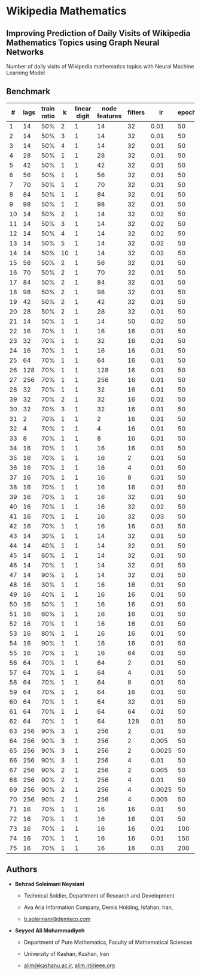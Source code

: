 # Wikipedia Mathematics

## Improving Prediction of Daily Visits of Wikipedia Mathematics Topics using Graph Neural Networks

Number of daily visits of Wikipedia mathematics topics with Neural Machine Learning Model

## Benchmark

| # | lags | train ratio | k  | linear digit | node features | filters |  lr  | epoch |  time  |  error  |
|--| ---- | ----------- | -- | ------------ | ------------- | ------- | ---- | ------| ------ | ------- |
|1| 14   | 50%         | 2  |       1      |    14   | 32 | 0.01 | 50 | 911s | 0.8143236637115479 |
|2| 14   | 50%         | 3  |       1      |    14   | 32 | 0.01 | 50 | 1444s | 0.8163800835609436 |
|3| 14   | 50%         | 4 | 1 | 14 | 32 | 0.01 | 50 | 1947s | 0.7932114601135254 |
|4| 28   | 50%         | 1 | 1 | 28 | 32 | 0.01 | 50 | 441s | 0.8761430382728577 |
|5| 42   | 50%         | 1 | 1 | 42 | 32 | 0.01 | 50 | 443s | 0.8508368134498596 |
|6| 56   | 50%         | 1 | 1 | 56 | 32 | 0.01 | 50 | 461s | 0.856105387210846 |
|7| 70   | 50%         | 1 | 1 | 70 | 32 | 0.01 | 50 | 505s | 0.8762531280517578 |
|8| 84   | 50%         | 1 | 1 | 84 | 32 | 0.01 | 50 | 529s | 0.9409999847412109 |
|9| 98   | 50%         | 1 | 1 | 98 | 32 | 0.01 | 50 | 547s | 0.9203919768333435 |
|10| 14   | 50%         | 2 | 1 | 14 | 32 | 0.02 | 50 | 936s | 0.8355252742767334 |
|11| 14   | 50%         | 3 | 1 | 14 | 32 | 0.02 | 50 | 1839s | 0.8604558110237122 |
|12| 14   | 50%         | 4 | 1 | 14 | 32 | 0.02 | 50 | 2346s | 0.8616055846214294 |
|13| 14   | 50%         | 5 | 1 | 14 | 32 | 0.02 | 50 | 2559s | 0.8867608308792114 |
|14| 14   | 50%         | 10 | 1 | 14 | 32 | 0.02 | 50 | 5376s | 0.8464503288269043 |
|15| 56  | 50% | 2 | 1 | 56 | 32 | 0.01 | 50 | 1296s | 0.8364545106887817 | 
|16| 70  | 50% | 2 | 1 | 70 | 32 | 0.01 | 50 | 1358s | 0.8788001537322998 | 
|17| 84  | 50% | 2 | 1 | 84 | 32 | 0.01 | 50 | 1185s | 0.9005643129348755 | 
|18| 98  | 50% | 2 | 1 | 98 | 32 | 0.01 | 50 | 1216s | 0.8543722629547119 | 
|19| 42 | 50% | 2 | 1 | 42 | 32 | 0.01 | 50 | 1114s | 0.8399303555488586 |
|20| 28 | 50% | 2 | 1 | 28 | 32 | 0.01 | 50 | 1050s | 0.8465337753295898 |
|21| 14 | 50% | 1 | 1 | 14 | 50 | 0.02 | 50 | 464s | 0.8963724374771118 |
|22| 16 | 70% | 1 | 1 | 16 | 16 | 0.01 | 50 | 608s | 1.401132583618164 |
|23| 32 | 70% | 1 | 1 | 32 | 16 | 0.01 | 50 | 607s | 1.634675145149231 |
|24| 16 | 70% | 1 | 1 | 16 | 16 | 0.01 | 50 | 591s | 1.3993479013442993 |
|25|64|70% | 1 | 1 | 64 | 16 | 0.01 | 50 | 629s | 1.669908046722412 |
|26|128|70% | 1 | 1 | 128 | 16 | 0.01 | 50 | 659s | 1.0828124284744263 |
|27|256|70% | 1 | 1 | 256 | 16 | 0.01 | 50 | 668s | 0.8271479606628418 |
|28|32|70% | 1 | 1 | 32 | 16 | 0.01 | 50 | 606s | 1.685264229774475 |
|39|32|70% | 2 | 1 | 32 | 16 | 0.01 | 50 | 1326s | 1.3383041620254517 |
|30|32|70% | 3 | 1 | 32 | 16 | 0.01 | 50 | 2049s | 1.3266639709472656 |
|31|2|70% | 1 | 1 | 2 | 16 | 0.01 | 50 | 612s | 1.2748934030532837 |
|32|4|70% | 1 | 1 | 4 | 16 | 0.01 | 50 | 623s | 1.3384982347488403 |
|33|8|70% | 1 | 1 | 8 | 16 | 0.01 | 50 | 580s | 1.364047884941101 |
|34|16|70% | 1 | 1 | 16 | 16 | 0.01 | 50 | 582s | 1.3909107446670532 |
|35|16|70% | 1 | 1 | 16 | 2 | 0.01 | 50 | 565s | 1.2858407497406006 |
|36|16|70% | 1 | 1 | 16 | 4 | 0.01 | 50 | 601s | 1.3470855951309204 |
|37|16|70% | 1 | 1 | 16 | 8 | 0.01 | 50 | 608s | 1.3956334590911865 |
|38|16|70% | 1 | 1 | 16 | 16 | 0.01 | 50 | 624s | 1.3498746156692505 |
|39|16|70% | 1 | 1 | 16 | 32 | 0.01 | 50 | 639s | 1.3010109663009644 |
|40|16|70% | 1 | 1 | 16 | 32 | 0.02 | 50 | 629s | 1.7191174030303955 |
|41|16|70% | 1 | 1 | 16 | 32 | 0.03 | 50 | 648s | 1.809025764465332 |
|42|16|70% | 1 | 1 | 16 | 16 | 0.01 | 50 | 623s | 1.4078537225723267 |
|43|14|30% | 1 | 1 | 14 | 32 | 0.01 | 50 | 268s | 1.0906275510787964 |
|44|14|40% | 1 | 1 | 14 | 32 | 0.01 | 50 | 362s | 0.8774722814559937 |
|45|14|60% | 1 | 1 | 14 | 32 | 0.01 | 50 | 532s | 0.8744056224822998 |
|46|14|70% | 1 | 1 | 14 | 32 | 0.01 | 50 | 632s | 1.314452052116394 |
|47|14|90% | 1 | 1 | 14 | 32 | 0.01 | 50 | 783s | 0.66766756772995 |
|48|16|30% | 1 | 1 | 16 | 16 | 0.01 | 50 | 271s | 1.089638352394104 |
|49|16|40% | 1 | 1 | 16 | 16 | 0.01 | 50 | 345s | 0.8601189255714417 |
|50|16|50% | 1 | 1 | 16 | 16 | 0.01 | 50 | 419s | 0.8372963070869446 |
|51|16|60% | 1 | 1 | 16 | 16 | 0.01 | 50 | 517s | 0.8800567984580994 |
|52|16|70% | 1 | 1 | 16 | 16 | 0.01 | 50 | 600s | 1.3647654056549072 |
|53|16|80% | 1 | 1 | 16 | 16 | 0.01 | 50 | 677s | 0.8518020510673523 |
|54|16|90% | 1 | 1 | 16 | 16 | 0.01 | 50 | 781s | 0.6800107955932617 |
|55|16|70% | 1 | 1 | 16 | 64 | 0.01 | 50 | 671s | 1.4077645540237427 |
|56|64|70% | 1 | 1 | 64 | 2 | 0.01 | 50 | 643s | 1.4670355319976807 |
|57|64|70% | 1 | 1 | 64 | 4 | 0.01 | 50 | 620s | 1.1776090860366821 |
|58|64|70% | 1 | 1 | 64 | 8 | 0.01 | 50 | 601s | 1.4935400485992432 |
|59|64|70% | 1 | 1 | 64 | 16 | 0.01 | 50 | 597s | 1.6202009916305542 |
|60|64|70% | 1 | 1 | 64 | 32 | 0.01 | 50 | 619s | 1.52037513256073 |
|61|64|70% | 1 | 1 | 64 | 64 | 0.01 | 50 | 653s | 1.5570083856582642 |
|62|64|70% | 1 | 1 | 64 | 128 | 0.01 | 50 | 697s | 1.526889443397522 |
|63|256|90% | 3 | 1 | 256 | 2 | 0.01 | 50 | 4868s | 0.6845269799232483 |
|64|256|90% | 3 | 1 | 256 | 2 | 0.005 | 50 | 4505s | 0.6575148701667786 |
|65|256|90% | 3 | 1 | 256 | 2 | 0.0025 | 50 | 4059s | 0.6614260077476501 |
|66|256|90% | 3 | 1 | 256 | 4 | 0.01 | 50 | 4500s | 0.7011445164680481 |
|67|256|90% | 2 | 1 | 256 | 2 | 0.005 | 50 | 2333s | 0.6535002589225769 |
|68|256|90% | 2 | 1 | 256 | 4 | 0.01 | 50 | 2359s | 0.6499081254005432 |
|69|256|90% | 2 | 1 | 256 | 4 | 0.0025 | 50 | 2519s | 0.7072554230690002 |
|70|256|90% | 2 | 1 | 256 | 4 | 0.005 | 50 | 2576s | 0.6859683990478516 |
|71|16|70% | 1 | 1 | 16 | 16 | 0.01 | 50 | 285s | 1.3943161964416504 |
|72|16|70% | 1 | 1 | 16 | 16 | 0.01 | 50 | 582s | 1.3705955743789673 |
|73|16|70% | 1 | 1 | 16 | 16 | 0.01 | 100 | 1160s | 1.3797444105148315 |
|74|16|70% | 1 | 1 | 16 | 16 | 0.01 | 150 | 1741s | 1.4409031867980957 |
|75|16|70% | 1 | 1 | 16 | 16 | 0.01 | 200 | 2284s | 1.4262229204177856 |

## Authors

- **Behzad Soleimani Neysiani**

  - Technical Soldier, Department of Research and Development

  - Ava Aria Information Company, Demis Holding, Isfahan, Iran,

  - b.soleimani@demisco.com

- **Seyyed Ali Mohammadiyeh**

  - Department of Pure Mathematics, Faculty of Mathematical Sciences

  - University of Kashan, Kashan, Iran

  - alim@kashanu.ac.ir, alim.ir@ieee.org
